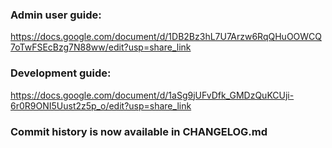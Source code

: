 ### Admin user guide:
https://docs.google.com/document/d/1DB2Bz3hL7U7Arzw6RqQHuOOWCQ7oTwFSEcBzg7N88ww/edit?usp=share_link

### Development guide:
https://docs.google.com/document/d/1aSg9jUFvDfk_GMDzQuKCUji-6r0R9ONI5Uust2z5p_o/edit?usp=share_link

### Commit history is now available in CHANGELOG.md